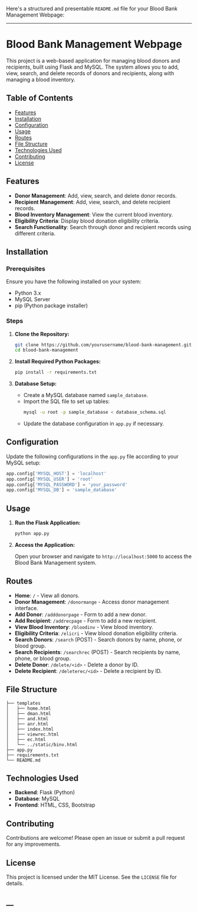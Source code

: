 Here's a structured and presentable `README.md` file for your Blood Bank Management Webpage:

---

# Blood Bank Management Webpage

This project is a web-based application for managing blood donors and recipients, built using Flask and MySQL. The system allows you to add, view, search, and delete records of donors and recipients, along with managing a blood inventory.

## Table of Contents

- [Features](#features)
- [Installation](#installation)
- [Configuration](#configuration)
- [Usage](#usage)
- [Routes](#routes)
- [File Structure](#file-structure)
- [Technologies Used](#technologies-used)
- [Contributing](#contributing)
- [License](#license)

## Features

- **Donor Management**: Add, view, search, and delete donor records.
- **Recipient Management**: Add, view, search, and delete recipient records.
- **Blood Inventory Management**: View the current blood inventory.
- **Eligibility Criteria**: Display blood donation eligibility criteria.
- **Search Functionality**: Search through donor and recipient records using different criteria.

## Installation

### Prerequisites

Ensure you have the following installed on your system:

- Python 3.x
- MySQL Server
- pip (Python package installer)

### Steps

1. **Clone the Repository:**

   ```bash
   git clone https://github.com/yourusername/blood-bank-management.git
   cd blood-bank-management
   ```

2. **Install Required Python Packages:**

   ```bash
   pip install -r requirements.txt
   ```

3. **Database Setup:**

   - Create a MySQL database named `sample_database`.
   - Import the SQL file to set up tables:
     ```bash
     mysql -u root -p sample_database < database_schema.sql
     ```
   - Update the database configuration in `app.py` if necessary.

## Configuration

Update the following configurations in the `app.py` file according to your MySQL setup:

```python
app.config['MYSQL_HOST'] = 'localhost'
app.config['MYSQL_USER'] = 'root'
app.config['MYSQL_PASSWORD'] = 'your_password'
app.config['MYSQL_DB'] = 'sample_database'
```

## Usage

1. **Run the Flask Application:**

   ```bash
   python app.py
   ```

2. **Access the Application:**

   Open your browser and navigate to `http://localhost:5000` to access the Blood Bank Management system.

## Routes

- **Home**: `/` - View all donors.
- **Donor Management**: `/donormange` - Access donor management interface.
- **Add Donor**: `/adddonorpage` - Form to add a new donor.
- **Add Recipient**: `/addrecpage` - Form to add a new recipient.
- **View Blood Inventory**: `/bloodinv` - View blood inventory.
- **Eligibility Criteria**: `/elicri` - View blood donation eligibility criteria.
- **Search Donors**: `/search` (POST) - Search donors by name, phone, or blood group.
- **Search Recipients**: `/searchrec` (POST) - Search recipients by name, phone, or blood group.
- **Delete Donor**: `/delete/<id>` - Delete a donor by ID.
- **Delete Recipient**: `/deleterec/<id>` - Delete a recipient by ID.

## File Structure

```
├── templates
│   ├── home.html
│   ├── dman.html
│   ├── and.html
│   ├── anr.html
│   ├── index.html
│   ├── viewrec.html
│   ├── ec.html
│   └── ../static/binv.html
├── app.py
├── requirements.txt
└── README.md
```

## Technologies Used

- **Backend**: Flask (Python)
- **Database**: MySQL
- **Frontend**: HTML, CSS, Bootstrap

## Contributing

Contributions are welcome! Please open an issue or submit a pull request for any improvements.

## License

This project is licensed under the MIT License. See the `LICENSE` file for details.


__
---

